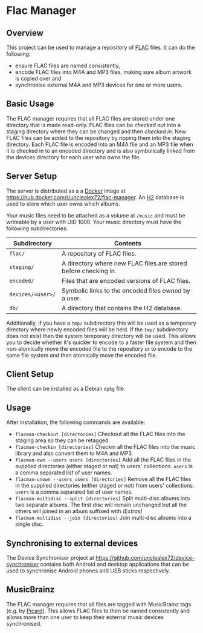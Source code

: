 # Flac Manager 

## Overview

This project can be used to manage a repository of [FLAC](http://flac.sourceforge.net/) files. 
It can do the following:

* ensure FLAC files are named consistently,
* encode FLAC files into M4A and MP3 files, making sure album artwork is copied over and
* synchronise external M4A and MP3 devices for one or more users.

## Basic Usage

The FLAC manager requires that all FLAC files are stored under one directory that is made read-only. 
FLAC files can be _checked out_ into a staging directory where they can be changed and 
then _checked in_. New FLAC files can be added to the repository by ripping them into the 
staging directory. Each FLAC file is encoded into an M4A file and an MP3 file when it is checked in to an encoded
directory and is also symbolically linked from the devices directory for each user who owns the
file.

## Server Setup

The server is distributed as a a [Docker](https://www.docker.com/) image at 
https://hub.docker.com/r/unclealex72/flac-manager. An [H2](http://www.h2database.com) database is used
to store which user owns which albums.

Your music files need to be attached as a volume at `/music` and must be writeable by a user with UID 1000. Your
music directory must have the following subdirectories:

| Subdirectory      | Contents| 
| ----------------- | ---------------------------- |
| `flac/`           | A repository of FLAC files.  |
| `staging/`        | A directory where new FLAC files are stored before checking in.|
| `encoded/`        | Files that are encoded versions of FLAC files. |
| `devices/<user>/` | Symbolic links to the encoded files owned by a user. |
| `db/`             | A directory that contains the H2 database. |

Additionally, if you have a `tmp/` subdirectory this will be used as a temporary directory where newly encoded files
will be held. If the `tmp/` subdirectory does not exist then the system temporary directory will be used. This allows
you to decide whether it's quicker to encode to a faster file system and then non-atomically move the encoded file to 
the repository or to encode to the same file system and then atomically move the encoded file.


## Client Setup

The client can be installed as a Debian `dpkg` file.

## Usage

After installation, the following commands are available:

+ `flacman-checkout [directories]` Checkout all the FLAC files into the staging area so they can be retagged.
+ `flacman-checkin [directories]` Checkin all the FLAC files into the music library and also convert them to M4A and MP3.
+ `flacman-own --users users [directories]` Add all the FLAC files in the supplied directories (either staged or not) 
                                            to users' collections. 
  `users` is a comma separated list of user names.
+ `flacman-unown --users users [directories]` Remove all the FLAC files in the supplied directories (either staged or not) 
                                            from users' collections. 
  `users` is a comma separated list of user names.
+ `flacman-multidisc --split [directories]` Split multi-disc albums into two separate albums. The first disc will remain
    unchanged but all the others will joined in an album suffixed with _(Extras)_
+ `flacman-multidisc --join [directories]` Join multi-disc albums into a single disc.
    
## Synchronising to external devices

The Device Synchroniser project at https://github.com/unclealex72/device-synchroniser contains both Android and
desktop applications that can be used to synchronise Android phones and USB sticks respectively.

## MusicBrainz

The FLAC manager requires that all files are tagged with MusicBrainz tags 
(e.g. by [Picard](http://musicbrainz.org/doc/MusicBrainz_Picard)). This allows FLAC files to then be named consistently 
and allows more than one user to keep their external music devices synchronised.
